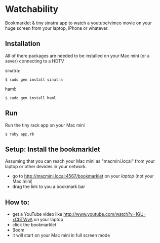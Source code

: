 # Watchability

   Bookmarklet & tiny sinatra app to watch a youtube/vimeo movie on your huge screen from your laptop, iPhone or whatever.

## Installation

All of there packages are needed to be installed on your Mac mini (or a sever) connecting to a HDTV 

sinatra:

    $ sudo gem install sinatra

haml:

    $ sudo gem install haml

## Run

Run the tiny rack app on your Mac mini

    $ ruby app.rb

## Setup: Install the bookmarklet

Assuming that you can reach your Mac mini as "macmini.local" from your laptop or other devides in your network.

  * go to http://macmini.local:4567/bookmarklet on your *laptop* (not your Mac mini)
  * drag the link to you a bookmark bar

## How to:

  * get a YouTube video like http://www.youtube.com/watch?v=1GU-xCbTWvA on your laptop
  * click the bookmarklet
  * Boom
  * it will start on your Mac mini in full screen mode

